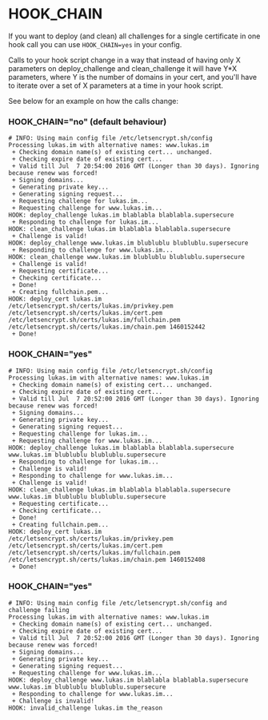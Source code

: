 # HOOK_CHAIN

If you want to deploy (and clean) all challenges for a single certificate in one hook call you can use `HOOK_CHAIN=yes` in your config.

Calls to your hook script change in a way that instead of having only X parameters on deploy_challenge and clean_challenge it will have Y*X parameters,
where Y is the number of domains in your cert, and you'll have to iterate over a set of X parameters at a time in your hook script.

See below for an example on how the calls change:

### HOOK_CHAIN="no" (default behaviour)
```
# INFO: Using main config file /etc/letsencrypt.sh/config
Processing lukas.im with alternative names: www.lukas.im
 + Checking domain name(s) of existing cert... unchanged.
 + Checking expire date of existing cert...
 + Valid till Jul  7 20:54:00 2016 GMT (Longer than 30 days). Ignoring because renew was forced!
 + Signing domains...
 + Generating private key...
 + Generating signing request...
 + Requesting challenge for lukas.im...
 + Requesting challenge for www.lukas.im...
HOOK: deploy_challenge lukas.im blablabla blablabla.supersecure
 + Responding to challenge for lukas.im...
HOOK: clean_challenge lukas.im blablabla blablabla.supersecure
 + Challenge is valid!
HOOK: deploy_challenge www.lukas.im blublublu blublublu.supersecure
 + Responding to challenge for www.lukas.im...
HOOK: clean_challenge www.lukas.im blublublu blublublu.supersecure
 + Challenge is valid!
 + Requesting certificate...
 + Checking certificate...
 + Done!
 + Creating fullchain.pem...
HOOK: deploy_cert lukas.im /etc/letsencrypt.sh/certs/lukas.im/privkey.pem /etc/letsencrypt.sh/certs/lukas.im/cert.pem /etc/letsencrypt.sh/certs/lukas.im/fullchain.pem /etc/letsencrypt.sh/certs/lukas.im/chain.pem 1460152442
 + Done!
```

### HOOK_CHAIN="yes"
```
# INFO: Using main config file /etc/letsencrypt.sh/config
Processing lukas.im with alternative names: www.lukas.im
 + Checking domain name(s) of existing cert... unchanged.
 + Checking expire date of existing cert...
 + Valid till Jul  7 20:52:00 2016 GMT (Longer than 30 days). Ignoring because renew was forced!
 + Signing domains...
 + Generating private key...
 + Generating signing request...
 + Requesting challenge for lukas.im...
 + Requesting challenge for www.lukas.im...
HOOK: deploy_challenge lukas.im blablabla blablabla.supersecure www.lukas.im blublublu blublublu.supersecure
 + Responding to challenge for lukas.im...
 + Challenge is valid!
 + Responding to challenge for www.lukas.im...
 + Challenge is valid!
HOOK: clean_challenge lukas.im blablabla blablabla.supersecure www.lukas.im blublublu blublublu.supersecure
 + Requesting certificate...
 + Checking certificate...
 + Done!
 + Creating fullchain.pem...
HOOK: deploy_cert lukas.im /etc/letsencrypt.sh/certs/lukas.im/privkey.pem /etc/letsencrypt.sh/certs/lukas.im/cert.pem /etc/letsencrypt.sh/certs/lukas.im/fullchain.pem /etc/letsencrypt.sh/certs/lukas.im/chain.pem 1460152408
 + Done!
```

### HOOK_CHAIN="yes"
```
# INFO: Using main config file /etc/letsencrypt.sh/config and challenge failing
Processing lukas.im with alternative names: www.lukas.im
 + Checking domain name(s) of existing cert... unchanged.
 + Checking expire date of existing cert...
 + Valid till Jul  7 20:52:00 2016 GMT (Longer than 30 days). Ignoring because renew was forced!
 + Signing domains...
 + Generating private key...
 + Generating signing request...
 + Requesting challenge for www.lukas.im...
HOOK: deploy_challenge www.lukas.im blablabla blablabla.supersecure www.lukas.im blublublu blublublu.supersecure
 + Responding to challenge for www.lukas.im...
 + Challenge is invalid!
HOOK: invalid_challenge lukas.im the_reason
```
